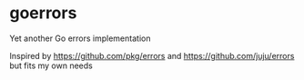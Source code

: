 # goerrors
Yet another Go errors implementation

Inspired by https://github.com/pkg/errors and https://github.com/juju/errors but fits my own needs
